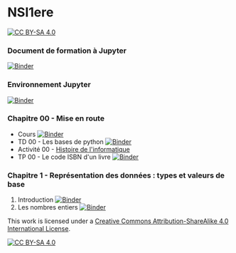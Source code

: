 # NSI1ere
[![CC BY-SA 4.0][cc-by-sa-shield]][cc-by-sa]




### Document de formation à Jupyter
[![Binder](https://mybinder.org/badge_logo.svg)](https://mybinder.org/v2/gh/jcamponovo/NSIterm/master?filepath=presentation.ipynb)

### Environnement Jupyter
[![Binder](https://mybinder.org/badge_logo.svg)](https://mybinder.org/v2/gh/JeromeBarthelemy/NSI1ere/master?urlpath=apps/environnement.ipynb)

### Chapitre 00 - Mise en route
* Cours [![Binder](https://mybinder.org/badge_logo.svg)](https://mybinder.org/v2/gh/JeromeBarthelemy/NSI1ere/master?filepath=cours_00.ipynb)
* TD 00 - Les bases de python [![Binder](https://mybinder.org/badge_logo.svg)](https://mybinder.org/v2/gh/JeromeBarthelemy/NSI1ere/master?filepath=TD_00_1.ipynb)
* Activité 00 - [Histoire de l'informatique](https://isn-icn-ljm.pagesperso-orange.fr/1-NSI/res/res_histoire.pdf)
* TP 00 - Le code ISBN d'un livre [![Binder](https://mybinder.org/badge_logo.svg)](https://mybinder.org/v2/gh/JeromeBarthelemy/NSI1ere/master?filepath=TP_00.ipynb)

### Chapitre 1 - Représentation des données : types et valeurs de base
1. Introduction [![Binder](https://mybinder.org/badge_logo.svg)](https://mybinder.org/v2/gh/JeromeBarthelemy/NSI1ere/master?filepath=cours_01_intro.ipynb)
2. Les nombres entiers [![Binder](https://mybinder.org/badge_logo.svg)](https://mybinder.org/v2/gh/JeromeBarthelemy/NSI1ere/master?filepath=cours_01_B.ipynb)


This work is licensed under a
[Creative Commons Attribution-ShareAlike 4.0 International License][cc-by-sa].

[![CC BY-SA 4.0][cc-by-sa-image]][cc-by-sa]

[cc-by-sa]: http://creativecommons.org/licenses/by-sa/4.0/
[cc-by-sa-image]: https://licensebuttons.net/l/by-sa/4.0/88x31.png
[cc-by-sa-shield]: https://img.shields.io/badge/License-CC%20BY--SA%204.0-lightgrey.svg
